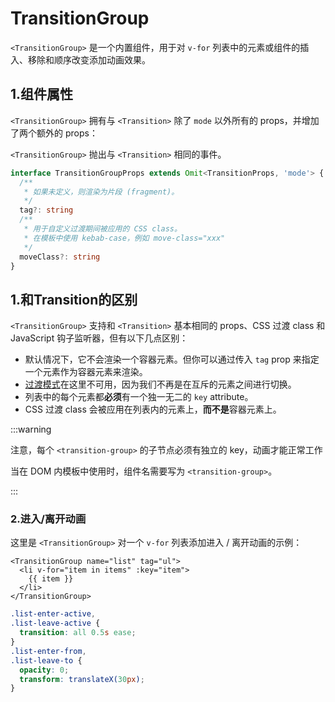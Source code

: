 # TransitionGroup

`<TransitionGroup>` 是一个内置组件，用于对 `v-for` 列表中的元素或组件的插入、移除和顺序改变添加动画效果。



## 1.组件属性

`<TransitionGroup>` 拥有与 `<Transition>` 除了 `mode` 以外所有的 props，并增加了两个额外的 props：

`<TransitionGroup>` 抛出与 `<Transition>` 相同的事件。

```ts
interface TransitionGroupProps extends Omit<TransitionProps, 'mode'> {
  /**
   * 如果未定义，则渲染为片段 (fragment)。
   */
  tag?: string
  /**
   * 用于自定义过渡期间被应用的 CSS class。
   * 在模板中使用 kebab-case，例如 move-class="xxx"
   */
  moveClass?: string
}
```





## 1.和Transition的区别

`<TransitionGroup>` 支持和 `<Transition>` 基本相同的 props、CSS 过渡 class 和 JavaScript 钩子监听器，但有以下几点区别：

- 默认情况下，它不会渲染一个容器元素。但你可以通过传入 `tag` prop 来指定一个元素作为容器元素来渲染。
- [过渡模式](https://cn.vuejs.org/guide/built-ins/transition.html#transition-modes)在这里不可用，因为我们不再是在互斥的元素之间进行切换。
- 列表中的每个元素都**必须**有一个独一无二的 `key` attribute。
- CSS 过渡 class 会被应用在列表内的元素上，**而不是**容器元素上。

:::warning

注意，每个 `<transition-group>` 的子节点必须有独立的 key，动画才能正常工作

当在 DOM 内模板中使用时，组件名需要写为 `<transition-group>`。

:::



### 2.进入/离开动画

这里是 `<TransitionGroup>` 对一个 `v-for` 列表添加进入 / 离开动画的示例：

```vue
<TransitionGroup name="list" tag="ul">
  <li v-for="item in items" :key="item">
    {{ item }}
  </li>
</TransitionGroup>
```

```css
.list-enter-active,
.list-leave-active {
  transition: all 0.5s ease;
}
.list-enter-from,
.list-leave-to {
  opacity: 0;
  transform: translateX(30px);
}
```

<MyTransition :demo="8"/>